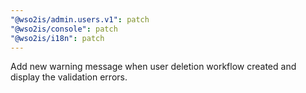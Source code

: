 ```yaml
---
"@wso2is/admin.users.v1": patch
"@wso2is/console": patch
"@wso2is/i18n": patch
---
```


Add new warning message when user deletion workflow created and display the validation errors.
